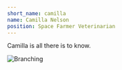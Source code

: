 ```yaml
---
short_name: camilla
name: Camilla Nelson
position: Space Farmer Veterinarian
---
```

Camilla is all there is to know.

![Branching](../assets/images/camilla-profile.jpg)
